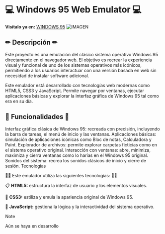 # 💻 **Windows 95 Web Emulator** 💻

**Visítalo ya en:** [WINDOWS 95](https://agchdev.github.io/WINDOWS-95.github.io/)
![IMAGEN](https://github.com/user-attachments/assets/f0fa5bb8-6fd4-44a3-9075-ab3d7289b171)

## ✏ Descripción ✏

Este proyecto es una emulación del clásico sistema operativo Windows 95 directamente en el navegador web. El objetivo es recrear la experiencia visual y funcional de uno de los sistemas operativos más icónicos, permitiendo a los usuarios interactuar con una versión basada en web sin necesidad de instalar software adicional.

Este emulador está desarrollado con tecnologías web modernas como HTML5, CSS3 y JavaScript. Permite navegar por ventanas, ejecutar aplicaciones básicas y explorar la interfaz gráfica de Windows 95 tal como era en su día.

## 🦾 Funcionalidades 🦾

Interfaz gráfica clásica de Windows 95: recreada con precisión, incluyendo la barra de tareas, el menú de inicio y las ventanas.
Aplicaciones básicas: simulación de aplicaciones icónicas como Bloc de notas, Calculadora y Paint.
Explorador de archivos: permite explorar carpetas ficticias como en el sistema operativo original.
Interacción con ventanas: abre, minimiza, maximiza y cierra ventanas como lo harías en el Windows 95 original.
Sonidos del sistema: recrea los sonidos clásicos de inicio y cierre de sesión.
Tecnologías

👩‍💻 Este emulador utiliza las siguientes tecnologías: 👩‍💻

📋 **HTML5:** estructura la interfaz de usuario y los elementos visuales.

🎨 **CSS3:** estiliza y emula la apariencia original de Windows 95.

🐉 **JavaScript:** gestiona la lógica y la interactividad del sistema operativo.


>[!note]
>Aún se haya en desarrollo
<!---
agchdev/agchdev is a ✨ special ✨ repository because its `README.md` (this file) appears on your GitHub profile.
You can click the Preview link to take a look at your changes.
--->
